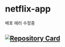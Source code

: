 # netflix-app

배포 에러 수정중


## [![Repository Card](https://widget.realdeveloper.pro/api/card?user=kdn0325&repo=netflix-app)](https://github.com/kdn0325/netflix-app')
